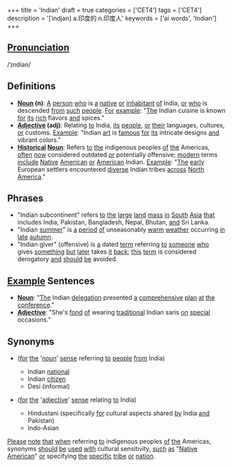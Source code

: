 +++
title = 'Indian'
draft = true
categories = ['CET4']
tags = ['CET4']
description = '[ˈindjən] a.印度的 n.印度人'
keywords = ['ai words', 'Indian']
+++

## [Pronunciation](/post/pronunciation/)
/ˈɪndiən/

## Definitions
- **[Noun](/post/noun/) (n)**: [A](/post/a/) [person](/post/person/) [who](/post/who/) is [a](/post/a/) [native](/post/native/) [or](/post/or/) [inhabitant](/post/inhabitant/) [of](/post/of/) India, [or](/post/or/) [who](/post/who/) is descended [from](/post/from/) [such](/post/such/) [people](/post/people/). [For](/post/for/) [example](/post/example/): "[The](/post/the/) Indian cuisine is known [for](/post/for/) [its](/post/its/) [rich](/post/rich/) flavors [and](/post/and/) spices."
- **[Adjective](/post/adjective/) (adj)**: Relating [to](/post/to/) India, [its](/post/its/) [people](/post/people/), [or](/post/or/) [their](/post/their/) languages, cultures, [or](/post/or/) customs. [Example](/post/example/): "Indian [art](/post/art/) is [famous](/post/famous/) [for](/post/for/) [its](/post/its/) intricate designs [and](/post/and/) vibrant colors."
- **[Historical](/post/historical/) [Noun](/post/noun/)**: Refers [to](/post/to/) [the](/post/the/) indigenous peoples [of](/post/of/) [the](/post/the/) Americas, [often](/post/often/) [now](/post/now/) considered outdated [or](/post/or/) potentially offensive; [modern](/post/modern/) terms [include](/post/include/) [Native](/post/native/) [American](/post/american/) [or](/post/or/) [American](/post/american/) Indian. [Example](/post/example/): "[The](/post/the/) [early](/post/early/) European settlers encountered [diverse](/post/diverse/) Indian tribes [across](/post/across/) [North](/post/north/) [America](/post/america/)."

## Phrases
- "Indian subcontinent" refers [to](/post/to/) [the](/post/the/) [large](/post/large/) [land](/post/land/) [mass](/post/mass/) [in](/post/in/) [South](/post/south/) [Asia](/post/asia/) [that](/post/that/) includes India, Pakistan, Bangladesh, Nepal, Bhutan, [and](/post/and/) Sri Lanka.
- "Indian [summer](/post/summer/)" is [a](/post/a/) [period](/post/period/) [of](/post/of/) unseasonably [warm](/post/warm/) [weather](/post/weather/) occurring [in](/post/in/) [late](/post/late/) [autumn](/post/autumn/).
- "Indian giver" (offensive) is [a](/post/a/) dated [term](/post/term/) referring [to](/post/to/) [someone](/post/someone/) [who](/post/who/) gives [something](/post/something/) [but](/post/but/) [later](/post/later/) takes [it](/post/it/) [back](/post/back/); [this](/post/this/) [term](/post/term/) is considered derogatory [and](/post/and/) [should](/post/should/) [be](/post/be/) avoided.

## [Example](/post/example/) Sentences
- **[Noun](/post/noun/)**: "[The](/post/the/) Indian [delegation](/post/delegation/) presented [a](/post/a/) [comprehensive](/post/comprehensive/) [plan](/post/plan/) [at](/post/at/) [the](/post/the/) [conference](/post/conference/)."
- **[Adjective](/post/adjective/)**: "She's [fond](/post/fond/) [of](/post/of/) wearing [traditional](/post/traditional/) Indian saris [on](/post/on/) [special](/post/special/) occasions."

## Synonyms
- ([for](/post/for/) [the](/post/the/) '[noun](/post/noun/)' [sense](/post/sense/) referring [to](/post/to/) [people](/post/people/) [from](/post/from/) India)
  - Indian [national](/post/national/)
  - Indian [citizen](/post/citizen/)
  - Desi (informal)

- ([for](/post/for/) [the](/post/the/) '[adjective](/post/adjective/)' [sense](/post/sense/) relating [to](/post/to/) India)
  - Hindustani (specifically [for](/post/for/) cultural aspects shared [by](/post/by/) India [and](/post/and/) Pakistan)
  - Indo-Asian

[Please](/post/please/) [note](/post/note/) [that](/post/that/) [when](/post/when/) referring [to](/post/to/) indigenous peoples [of](/post/of/) [the](/post/the/) Americas, synonyms [should](/post/should/) [be](/post/be/) [used](/post/used/) [with](/post/with/) cultural sensitivity, [such](/post/such/) [as](/post/as/) "[Native](/post/native/) [American](/post/american/)" [or](/post/or/) specifying [the](/post/the/) [specific](/post/specific/) [tribe](/post/tribe/) [or](/post/or/) [nation](/post/nation/).
